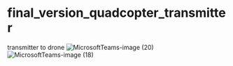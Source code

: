 # final_version_quadcopter_transmitter
transmitter to drone 
![MicrosoftTeams-image (20)](https://github.com/faustyna77/final_version_quadcopter_transmitter/assets/110495453/3445914a-e497-44bd-9b83-509713078788)
![MicrosoftTeams-image (18)](https://github.com/faustyna77/final_version_quadcopter_transmitter/assets/110495453/d2d39e07-4475-403c-8143-86cf7dd3088c)
